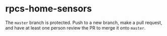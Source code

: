 # rpcs-home-sensors

The `master` branch is protected. Push to a new branch, make a pull request, and have at least one person review the PR to merge it onto `master`.
